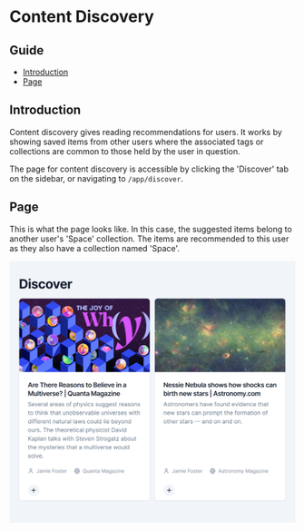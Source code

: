 # Content Discovery

## Guide

-   [Introduction](#introduction)
-   [Page](#page)

## Introduction

Content discovery gives reading recommendations for users. It works by showing saved items from other users where the associated tags or collections are common to those held by the user in question.

The page for content discovery is accessible by clicking the 'Discover' tab on the sidebar, or navigating to `/app/discover`.

## Page

This is what the page looks like. In this case, the suggested items belong to another user's 'Space' collection. The items are recommended to this user as they also have a collection named 'Space'.

![Content Discovery Page](../assets/content-discovery-page.png)
